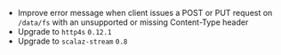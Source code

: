 - Improve error message when client issues a POST or PUT request on `/data/fs` with an unsupported or missing Content-Type header
- Upgrade to `http4s` `0.12.1`
- Upgrade to `scalaz-stream` `0.8`